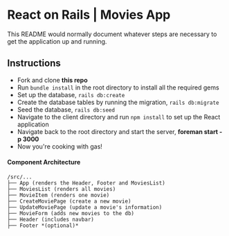 # React on Rails | Movies App

This README would normally document whatever steps are necessary to get the
application up and running.

## Instructions

- Fork and clone **this repo**
- Run `bundle install` in the root directory to install all the required gems
- Set up the database, `rails db:create`
- Create the database tables by running the migration, `rails db:migrate`
- Seed the database, `rails db:seed`
- Navigate to the client directory and run `npm install` to set up the React application
- Navigate back to the root directory and start the server, **foreman start -p 3000**
- Now you're cooking with gas!

#### Component Architecture
    
    /src/...
    ├── App (renders the Header, Footer and MoviesList)
    ├── MoviesList (renders all movies)
    ├── MovieItem (renders one movie)
    ├── CreateMoviePage (create a new movie)
    ├── UpdateMoviePage (update a movie's information)
    ├── MovieForm (adds new movies to the db)
    ├── Header (includes navbar)
    ├── Footer *(optional)*
